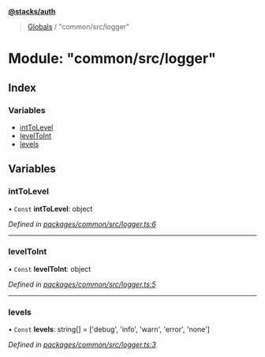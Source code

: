 **[@stacks/auth](../README.md)**

> [Globals](../globals.md) / "common/src/logger"

# Module: "common/src/logger"

## Index

### Variables

- [intToLevel](_common_src_logger_.md#inttolevel)
- [levelToInt](_common_src_logger_.md#leveltoint)
- [levels](_common_src_logger_.md#levels)

## Variables

### intToLevel

• `Const` **intToLevel**: object

_Defined in [packages/common/src/logger.ts:6](https://github.com/blockstack/blockstack.js/blob/26419086/packages/common/src/logger.ts#L6)_

---

### levelToInt

• `Const` **levelToInt**: object

_Defined in [packages/common/src/logger.ts:5](https://github.com/blockstack/blockstack.js/blob/26419086/packages/common/src/logger.ts#L5)_

---

### levels

• `Const` **levels**: string[] = ['debug', 'info', 'warn', 'error', 'none']

_Defined in [packages/common/src/logger.ts:3](https://github.com/blockstack/blockstack.js/blob/26419086/packages/common/src/logger.ts#L3)_
